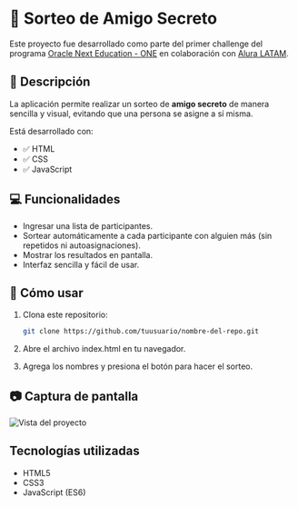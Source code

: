 # 🎁 Sorteo de Amigo Secreto

Este proyecto fue desarrollado como parte del primer challenge del programa [Oracle Next Education - ONE](https://www.oracle.com/lad/education/oracle-next-education/) en colaboración con [Alura LATAM](https://www.aluracursos.com/).

## 📌 Descripción

La aplicación permite realizar un sorteo de **amigo secreto** de manera sencilla y visual, evitando que una persona se asigne a sí misma.

Está desarrollado con:

- ✅ HTML
- ✅ CSS
- ✅ JavaScript

## 💻 Funcionalidades

- Ingresar una lista de participantes.
- Sortear automáticamente a cada participante con alguien más (sin repetidos ni autoasignaciones).
- Mostrar los resultados en pantalla.
- Interfaz sencilla y fácil de usar.

## 🚀 Cómo usar

1. Clona este repositorio:
   ```bash
   git clone https://github.com/tuusuario/nombre-del-repo.git

2. Abre el archivo index.html en tu navegador.

3. Agrega los nombres y presiona el botón para hacer el sorteo.

## 📷 Captura de pantalla
![Vista del proyecto](./assets/sortear_amigo.png)

## Tecnologías utilizadas

- HTML5
- CSS3
- JavaScript (ES6)